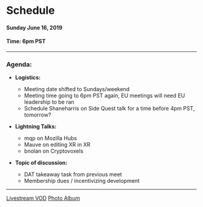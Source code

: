 # Schedule

#### Sunday June 16, 2019
#### **Time:** 6pm PST

-------------------------------------------


### **Agenda:**
 - **Logistics:**
   - Meeting date shifted to Sundays/weekend
   - Meeting time going to 6pm PST again, EU meetings will need EU leadership to be ran
   - Schedule Shaneharris on Side Quest talk for a time before 4pm PST, tomorrow?

 - **Lightning Talks:**
   - mqp on Mozilla Hubs
   - Mauve on editing XR in XR
   - bnolan on Cryptovoxels

 - **Topic of discussion:**
   - DAT takeaway task from previous meet
   - Membership dues / incentivizing development

-------------------------------------------


  [Livestream VOD](https://youtu.be/5ECkc7w7Abc)
  [Photo Album](https://imgur.com/a/iebuBr5)
